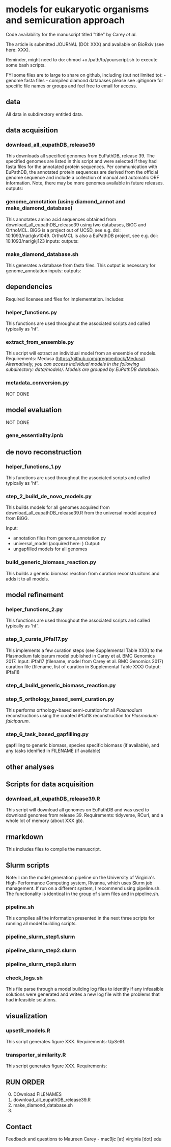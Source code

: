 # models for eukaryotic organisms and semicuration approach

Code availability for the manuscript titled "title" by Carey *et al*.

The article is submitted JOURNAL (DOI: XXX) and available on BioRxiv (see here: XXX).

Reminder, might need to do: chmod +x /path/to/yourscript.sh to execute some bash scripts.

FYI some files are to large to share on github, including (but not limited to):
    - genome fasta files
    - compiled diamond databases
please see .gitignore for specific file names or groups and feel free to email for access.

## data

All data in subdirectory entitled data.

## data acquisition

### download_all_eupathDB_release39

This downloads all specified genomes from EuPathDB, release 39. The specified genomes are 
listed in this script and were selected if they had fasta files for the annotated protein
sequences. Per communication with EuPathDB, the annotated protein sequences are derived 
from the official genome sequence and include a collection of manual and automatic 
ORF information. Note, there may be more genomes available in future releases. 
outputs:

### genome_annotation (using diamond_annot and make_diamond_database)

This annotates amino acid sequences obtained from download_all_eupathDB_release39 using 
two databases, BiGG and OrthoMCL. BiGG is a project out of UCSD, see e.g. doi:
10.1093/nar/gkv1049. OrthoMCL is also a EuPathDB project, see e.g. doi: 10.1093/nar/gkj123
inputs:
outputs:

### make_diamond_database.sh

This generates a database from fasta files. This output is necessary for genome_annotation
inputs:
outputs:

## dependencies
Required licenses and files for implementation.
Includes:

### helper_functions.py

This functions are used throughout the associated scripts and called typically as 'hf'.

### extract_from_ensemble.py

This script will extract an individual model from an ensemble of models.
Requirements: Medusa (https://github.com/gregmedlock/Medusa). *Alternatively, you can
access individual models in the following subdirectory: data/models/. Models are grouped
by EuPathDB database.*

### metadata_conversion.py

NOT DONE

## model evaluation

NOT DONE

### gene_essentiality.ipnb

## de novo reconstruction

### helper_functions_1.py

This functions are used throughout the associated scripts and called typically as 'hf'.

### step_2_build_de_novo_models.py

This builds models for all genomes acquired from download_all_eupathDB_release39.R from
the universal model acquired from BiGG.

Input:
   - annotation files from genome_annotation.py
   - universal_model (acquired here: )
Output:
   - ungapfilled models for all genomes

### build_generic_biomass_reaction.py

This builds a generic biomass reaction from curation reconstrucitons and adds it to all models.

## model refinement

### helper_functions_2.py

This functions are used throughout the associated scripts and called typically as 'hf'.

### step_3_curate_iPfal17.py

This implements a few curation steps (see Supplemental Table XXX) to the Plasmodium
falciparum model published in Carey et al. BMC Genomics 2017.
Input:
iPfal17 (filename, model from Carey et al. BMC Genomics 2017)
curation file (filename, list of curation in Supplemental Table XXX)
Output:
iPfal18

### step_4_build_generic_biomass_reaction.py

### step_5_orthology_based_semi_curation.py

This performs orthology-based semi-curation for all *Plasmodium* reconstructions using the curated iPfal18 reconstruction
for *Plasmodium falciparum*.

### step_6_task_based_gapfilling.py

gapfilling to generic biomass, species specific biomass (if available), and any tasks idenified in FILENAME (if available)


## other analyses

## Scripts for data acquisition

### download_all_eupathDB_release39.R

This script will download all genomes on EuPathDB and was used to download genomes from 
release 39. Requirements: tidyverse, RCurl, and a whole lot of memory (about XXX gb).

## rmarkdown

This includes files to compile the manuscript.

## Slurm scripts

Note: I ran the model generation pipeline on the University of Virginia's High-Performance Computing system, Rivanna, which uses Slurm job management. If run on a different system, I recommend using pipeline.sh. The functionality is identical in the group of slurm files and in pipeline.sh.

### pipeline.sh

This compiles all the information presented in the next three scripts for running all model building scripts.

### pipeline_slurm_step1.slurm
### pipeline_slurm_step2.slurm
### pipeline_slurm_step3.slurm

### check_logs.sh

This file parse through a model building log files to identify if any infeasible solutions were generated and writes a new log file with the problems that had infeasible solutions.

## visualization

### upsetR_models.R

This script generates figure XXX. Requirements: UpSetR.

### transporter_similarity.R

This script generates figure XXX. Requirements:

## RUN ORDER

0. DOwnload FILENAMES
1. download_all_eupathDB_release39.R
2. make_diamond_database.sh
3.


## Contact

Feedback and questions to Maureen Carey - mac9jc [at] virginia [dot] edu
